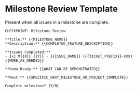 # Milestone Review Template

Present when all issues in a milestone are complete.

```
CHECKPOINT: Milestone Review

**Title:** {{MILESTONE_NAME}}
**Description:** {{COMPLETED_FEATURE_DESCRIPTION}}

**Issues Completed:**
- [x] M{{X}}.{{Y}} - {{ISSUE_NAME}} ({{TICKET_PREFIX}}-XXX)
{{MORE_AS_NEEDED}}

**Demo Ready:** {{WHAT_CAN_BE_DEMONSTRATED}}

**Next:** {{SPECIFIC_NEXT_MILESTONE_OR_PROJECT_COMPLETE}}

Complete milestone? [Y/N]
```